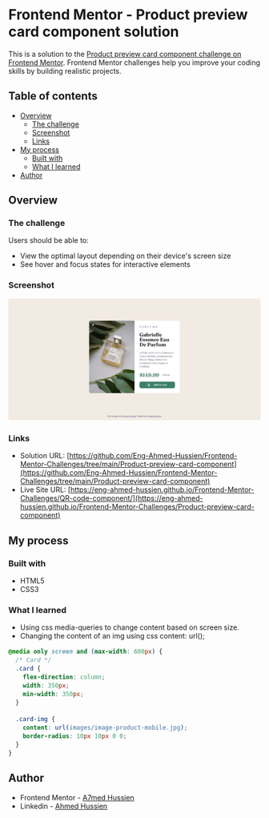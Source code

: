 # Frontend Mentor - Product preview card component solution

This is a solution to the [Product preview card component challenge on Frontend Mentor](https://www.frontendmentor.io/challenges/product-preview-card-component-GO7UmttRfa). Frontend Mentor challenges help you improve your coding skills by building realistic projects.

## Table of contents

- [Overview](#overview)
  - [The challenge](#the-challenge)
  - [Screenshot](#screenshot)
  - [Links](#links)
- [My process](#my-process)
  - [Built with](#built-with)
  - [What I learned](#what-i-learned)
- [Author](#author)

## Overview

### The challenge

Users should be able to:

- View the optimal layout depending on their device's screen size
- See hover and focus states for interactive elements

### Screenshot

![Screenshot](./images/Screenshot.jpeg)

### Links

- Solution URL: [https://github.com/Eng-Ahmed-Hussien/Frontend-Mentor-Challenges/tree/main/Product-preview-card-component](https://github.com/Eng-Ahmed-Hussien/Frontend-Mentor-Challenges/tree/main/Product-preview-card-component)
- Live Site URL: [https://eng-ahmed-hussien.github.io/Frontend-Mentor-Challenges/QR-code-component/](https://eng-ahmed-hussien.github.io/Frontend-Mentor-Challenges/Product-preview-card-component)

## My process

### Built with

- HTML5
- CSS3

### What I learned

- Using css media-queries to change content based on screen size.
- Changing the content of an img using css content: url();

```css
@media only screen and (max-width: 600px) {
  /* Card */
  .card {
    flex-direction: column;
    width: 350px;
    min-width: 350px;
  }

  .card-img {
    content: url(images/image-product-mobile.jpg);
    border-radius: 10px 10px 0 0;
  }
}
```

## Author

- Frontend Mentor - [A7med Hussien](https://www.frontendmentor.io/profile/Eng-Ahmed-Hussien)
- Linkedin - [Ahmed Hussien](https://www.linkedin.com/in/ahmed-hussien-front-end-developer/)

